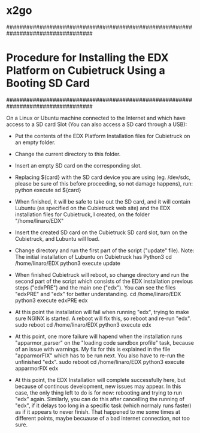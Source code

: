 x2go
====

##################################################################################
# Procedure for Installing the EDX Platform on Cubietruck Using a Booting SD Card
##################################################################################

On a Linux or Ubuntu machine connected to the Internet and which have access
to a SD card Slot (You can also access a SD card through a USB):

- Put the contents of the EDX Platform Installation files for Cubietruck on an empty folder.

- Change the current directory to this folder.

- Insert an empty SD card on the corresponding slot.

- Replacing ${card} with the SD card device you are using (eg. /dev/sdc, please be sure of this
  before proceeding, so not damage happens), run:
      python execute sd ${card}

- When finished, it will be safe to take out the SD card, and it will contain Lubuntu (as specified
  on the Cubietruck web site) and the EDX installation files for Cubietruck, I created, on the
  folder  "/home/linaro/EDX"

- Insert the created SD card on the Cubietruck SD card slot, turn on the Cubietruck,
  and Lubuntu will load.

- Change directory and run the first part of the script ("update" file).
  Note: The initial installation of Lubuntu on Cubietruck has Python3
      cd /home/linaro/EDX
      python3 execute update

- When finished Cubietruck will reboot, so change directory and run the second part of the script
  which consists of the EDX installation previous steps ("edxPRE") and the main one ("edx").
  You can see the files "edxPRE" and "edx" for better understanding.
      cd /home/linaro/EDX
      python3 execute edxPRE edx

- At this point the installation will fail when running "edx", trying to make sure NGINX is started.
  A reboot will fix this, so reboot and re-run "edx".
      sudo reboot
      cd /home/linaro/EDX
      python3 execute edx

- At this point, one more failure will hapend when the installation runs "apparmor_parser" on the
  "loading code sandbox profile" task, because of an issue with warnings. My fix for this is
  explained in the file "apparmorFIX" which has to be run next. You also have to re-run the
  unfinished "edx".
      sudo reboot
      cd /home/linaro/EDX
      python3 execute apparmorFIX edx

- At this point, the EDX Installation will complete successfully here, but because of continous
  development, new issues may appear. In this case, the only thing left to do is for now: rebooting
  and trying to run "edx" again. Similarly, you can do this after cancelling the running of "edx", if
  it delays too long in a specific task (which normaly runs faster) as if it appears to never finish.
  That happened to me some times at different points, maybe becuause of a bad internet connection,
  not too sure.
